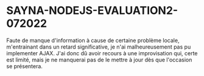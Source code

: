 # SAYNA-NODEJS-EVALUATION2-072022

Faute de manque d'information à cause de certaine problème locale, m'entrainant dans un retard significative, je n'ai malheureusement pas pu implementer AJAX.
J'ai donc dû avoir recours à une improvisation qui, certe est limité, mais je ne manquerai pas de le mettre à jour dès que l'occasion se présentera.
